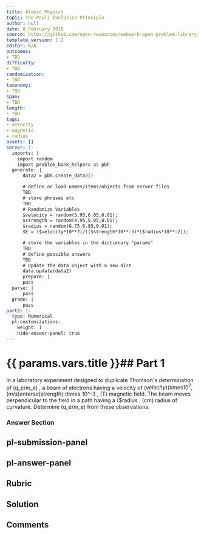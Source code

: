 ```yaml
---
title: Atomic Physics
topic: The Pauli Exclusion Principle
author: null
date: 8 February 2018
source: https://github.com/open-resources/webwork-open-problem-library/tree/master/Contrib/BrockPhysics/College_Physics_Urone/30.Atomic_Physics/30-09.The_Pauli_Exclusion_Principle/NU_U17_30_09_014.pg
template_version: 1.2
editor: N/A
outcomes:
- TBD
difficulty:
- TBD
randomization:
- TBD
taxonomy:
- TBD
span:
- TBD
length:
- TBD
tags:
- velocity
- magnetic
- radius
assets: []
server: |-
  imports: |
    import random
    import problem_bank_helpers as pbh
  generate: |
      data2 = pbh.create_data2()

      # define or load names/items/objects from server files
      TBD
      # store phrases etc
      TBD
      # Randomize Variables
      $velocity = random(5.95,6.05,0.01);
      $strength = random(4.95,5.05,0.01);
      $radius = random(6.75,6.85,0.01);
      $E = ($velocity*10**7)/(($strength*10**-3)*($radius*10**-2));

      # store the variables in the dictionary "params"
      TBD
      # define possible answers
      TBD
      # Update the data object with a new dict
      data.update(data2)
      prepare: |
      pass
  parse: |
      pass
  grade: |
      pass
part2: |-
  type: Numerical
  pl-customizations:
    weight: 1
    hide-answer-panel: true
---
```


# {{ params.vars.title }}## Part 1 
In a laboratory experiment designed to duplicate Thomson's determination of (q_e/m_e) , a beam of electrons having a velocity of ($velocity) (times 10^7 , (m/s) enters a ($strength) (times 10^-3 , (T) magnetic field. The beam moves perpendicular to the field in a path having a ($radius , (cm) radius of curvature. Determine (q_e/m_e) from these observations. 


### Answer Section 


## pl-submission-panel 


## pl-answer-panel 


## Rubric 


## Solution 


## Comments 


